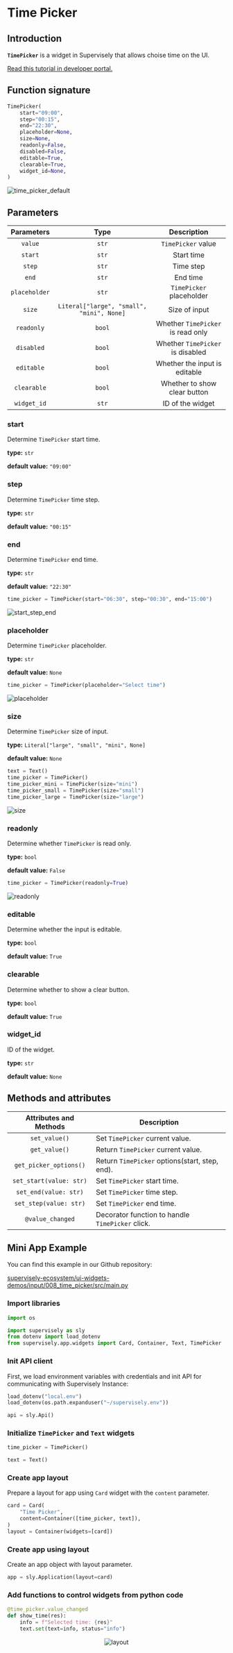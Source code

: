 # Time Picker

## Introduction

**`TimePicker`** is a widget in Supervisely that allows choise time on the UI.

[Read this tutorial in developer portal.](https://developer.supervisely.com/app-development/widgets/charts-and-plots/timepicker)

## Function signature

```python
TimePicker(
    start="09:00",
    step="00:15",
    end="22:30",
    placeholder=None,
    size=None,
    readonly=False,
    disabled=False,
    editable=True,
    clearable=True,
    widget_id=None,
)
```

![time_picker_default](https://user-images.githubusercontent.com/120389559/226362544-665389df-e819-4bc2-908c-8b1b6effaf84.gif)

## Parameters

|  Parameters   |                   Type                    |            Description            |
| :-----------: | :---------------------------------------: | :-------------------------------: |
|    `value`    |                   `str`                   |        `TimePicker` value         |
|    `start`    |                   `str`                   |            Start time             |
|    `step`     |                   `str`                   |             Time step             |
|     `end`     |                   `str`                   |             End time              |
| `placeholder` |                   `str`                   |     `TimePicker` placeholder      |
|    `size`     | `Literal["large", "small", "mini", None]` |           Size of input           |
|  `readonly`   |                  `bool`                   | Whether `TimePicker` is read only |
|  `disabled`   |                  `bool`                   | Whether `TimePicker` is disabled  |
|  `editable`   |                  `bool`                   |   Whether the input is editable   |
|  `clearable`  |                  `bool`                   |   Whether to show clear button    |
|  `widget_id`  |                   `str`                   |         ID of the widget          |

### start

Determine `TimePicker` start time.

**type:** `str`

**default value:** `"09:00"`

### step

Determine `TimePicker` time step.

**type:** `str`

**default value:** `"00:15"`

### end

Determine `TimePicker` end time.

**type:** `str`

**default value:** `"22:30"`

```python
time_picker = TimePicker(start="06:30", step="00:30", end="15:00")
```

![start_step_end](https://user-images.githubusercontent.com/120389559/226368722-3419a5fc-7a7d-401b-8084-0138209007ce.gif)

### placeholder

Determine `TimePicker` placeholder.

**type:** `str`

**default value:** `None`

```python
time_picker = TimePicker(placeholder="Select time")
```

![placeholder](https://user-images.githubusercontent.com/120389559/226362933-1da5a4c1-d9a6-4ba3-85d2-831afb42e074.png)

### size

Determine `TimePicker` size of input.

**type:** `Literal["large", "small", "mini", None]`

**default value:** `None`

```python
text = Text()
time_picker = TimePicker()
time_picker_mini = TimePicker(size="mini")
time_picker_small = TimePicker(size="small")
time_picker_large = TimePicker(size="large")
```

![size](https://user-images.githubusercontent.com/120389559/226363690-95e2def4-9154-44ef-8469-f0b4132e76e1.png)

### readonly

Determine whether `TimePicker` is read only.

**type:** `bool`

**default value:** `False`

```python
time_picker = TimePicker(readonly=True)
```

![readonly](https://user-images.githubusercontent.com/120389559/226364643-d1f00154-accb-461f-a26a-971fa3a103e2.gif)

### editable

Determine whether the input is editable.

**type:** `bool`

**default value:** `True`

### clearable

Determine whether to show a clear button.

**type:** `bool`

**default value:** `True`

### widget_id

ID of the widget.

**type:** `str`

**default value:** `None`

## Methods and attributes

| Attributes and Methods  | Description                                      |
| :---------------------: | ------------------------------------------------ |
|      `set_value()`      | Set `TimePicker` current value.                  |
|      `get_value()`      | Return `TimePicker` current value.               |
| `get_picker_options()`  | Return `TimePicker` options(start, step, end).   |
| `set_start(value: str)` | Set `TimePicker` start time.                     |
|  `set_end(value: str)`  | Set `TimePicker` time step.                      |
| `set_step(value: str)`  | Set `TimePicker` end time.                       |
|    `@value_changed`     | Decorator function to handle `TimePicker` click. |

## Mini App Example

You can find this example in our Github repository:

[supervisely-ecosystem/ui-widgets-demos/input/008_time_picker/src/main.py](https://github.com/supervisely-ecosystem/ui-widgets-demos/blob/master/input/008_time_picker/src/main.py)

### Import libraries

```python
import os

import supervisely as sly
from dotenv import load_dotenv
from supervisely.app.widgets import Card, Container, Text, TimePicker
```

### Init API client

First, we load environment variables with credentials and init API for communicating with Supervisely Instance:

```python
load_dotenv("local.env")
load_dotenv(os.path.expanduser("~/supervisely.env"))

api = sly.Api()
```

### Initialize `TimePicker` and `Text` widgets

```python
time_picker = TimePicker()

text = Text()
```

### Create app layout

Prepare a layout for app using `Card` widget with the `content` parameter.

```python
card = Card(
    "Time Picker",
    content=Container([time_picker, text]),
)
layout = Container(widgets=[card])
```

### Create app using layout

Create an app object with layout parameter.

```python
app = sly.Application(layout=card)
```

### Add functions to control widgets from python code

```python
@time_picker.value_changed
def show_time(res):
    info = f"Selected time: {res}"
    text.set(text=info, status="info")
```

<p align="center">
  <img src="https://user-images.githubusercontent.com/120389559/226366974-06d6fde5-11cc-4cdf-b743-93bf378b67fa.gif" alt="layout" />
</p>
